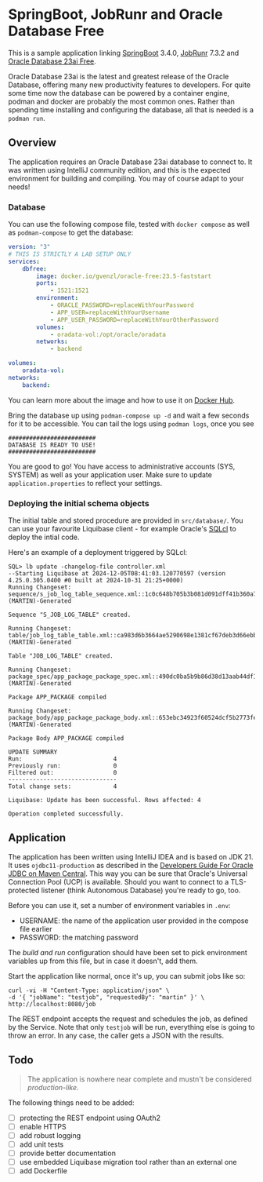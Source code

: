 # SpringBoot, JobRunr and Oracle Database Free

This is a sample application linking [SpringBoot](https://spring.io/projects/spring-boot) 3.4.0, [JobRunr](https://www.jobrunr.io/en/) 7.3.2 and [Oracle Database 23ai Free](https://www.oracle.com/database/free/).

Oracle Database 23ai is the latest and greatest release of the Oracle Database, offering many new productivity features to developers. For quite some time now the database can be powered by a container engine, podman and docker are probably the most common ones. Rather than spending time installing and configuring the database, all that is needed is a `podman run`.

## Overview

The application requires an Oracle Database 23ai database to connect to. It was written using IntelliJ community edition, and this is the expected environment for building and compiling. You may of course adapt to your needs!

### Database

You can use the following compose file, tested with `docker compose` as well as `podman-compose` to get the database:

```yaml
version: "3"
# THIS IS STRICTLY A LAB SETUP ONLY
services:
    dbfree:
        image: docker.io/gvenzl/oracle-free:23.5-faststart
        ports:
            - 1521:1521
        environment:
            - ORACLE_PASSWORD=replaceWithYourPassword
            - APP_USER=replaceWithYourUsername
            - APP_USER_PASSWORD=replaceWithYourOtherPassword
        volumes:
            - oradata-vol:/opt/oracle/oradata
        networks:
            - backend

volumes:
    oradata-vol:
networks:
    backend:
```

You can learn more about the image and how to use it on [Docker Hub](https://hub.docker.com/r/gvenzl/oracle-free).

Bring the database up using `podman-compose up -d` and wait a few seconds for it to be accessible. You can tail the logs using `podman logs`, once you see

```
#########################
DATABASE IS READY TO USE!
#########################
```

You are good to go! You have access to administrative accounts (SYS, SYSTEM) as well as your application user. Make sure to update `application.properties` to reflect your settings.

### Deploying the initial schema objects

The initial table and stored procedure are provided in `src/database/`. You can use your favourite Liquibase client - for example Oracle's [SQLcl](https://www.oracle.com/database/sqldeveloper/technologies/sqlcl/) to deploy the intial code.

Here's an example of a deployment triggered by SQLcl:

```
SQL> lb update -changelog-file controller.xml
--Starting Liquibase at 2024-12-05T08:41:03.120770597 (version 4.25.0.305.0400 #0 built at 2024-10-31 21:25+0000)
Running Changeset: sequence/s_job_log_table_sequence.xml::1c0c648b705b3b081d091dff41b360a75cac1e8a::(MARTIN)-Generated

Sequence "S_JOB_LOG_TABLE" created.

Running Changeset: table/job_log_table_table.xml::ca983d6b3664ae5290698e1381cf67deb3d66ebb::(MARTIN)-Generated

Table "JOB_LOG_TABLE" created.

Running Changeset: package_spec/app_package_package_spec.xml::490dc0ba5b9b86d38d13aab44df175732250eda6::(MARTIN)-Generated

Package APP_PACKAGE compiled

Running Changeset: package_body/app_package_package_body.xml::653ebc34923f60524dcf5b2773fe1c89e1dddb8a::(MARTIN)-Generated

Package Body APP_PACKAGE compiled

UPDATE SUMMARY
Run:                          4
Previously run:               0
Filtered out:                 0
-------------------------------
Total change sets:            4

Liquibase: Update has been successful. Rows affected: 4

Operation completed successfully.
```

## Application

The application has been written using IntelliJ IDEA and is based on JDK 21. It uses `ojdbc11-production` as described in the [Developers Guide For Oracle JDBC on Maven Central](https://www.oracle.com/database/technologies/maven-central-guide.html). This way you can be sure that Oracle's Universal Connection Pool (UCP) is available. Should you want to connect to a TLS-protected listener (think Autonomous Database) you're ready to go, too.

Before you can use it, set a number of environment variables in `.env`:

- USERNAME: the name of the application user provided in the compose file earlier
- PASSWORD: the matching password

The _build and run_ configuration should have been set to pick environment variables up from this file, but in case it doesn't, add them.

Start the application like normal, once it's up, you can submit jobs like so:

```shell
curl -vi -H "Content-Type: application/json" \
-d '{ "jobName": "testjob", "requestedBy": "martin" }' \
http://localhost:8080/job
```

The REST endpoint accepts the request and schedules the job, as defined by the Service. Note that only `testjob` will be run, everything else is going to throw an error. In any case, the caller gets a JSON with the results.

## Todo

> The application is nowhere near complete and mustn't be considered _production-like_. 

The following things need to be added:

- [ ] protecting the REST endpoint using OAuth2
- [ ] enable HTTPS
- [ ] add robust logging
- [ ] add unit tests
- [ ] provide better documentation
- [ ] use embedded Liquibase migration tool rather than an external one
- [ ] add Dockerfile
